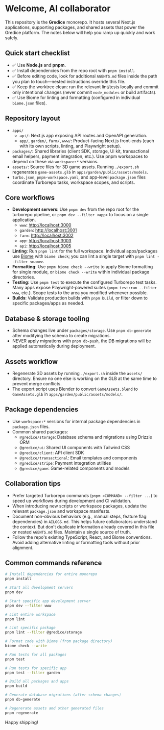 # Welcome, AI collaborator

This repository is the **Gredice** monorepo. It hosts several Next.js applications, supporting packages, and shared assets that power the Gredice platform. The notes below will help you ramp up quickly and work safely.

## Quick start checklist

- ✅ Use **Node.js** and **pnpm**.
- ✅ Install dependencies from the repo root with `pnpm install`.
- ✅ Before editing code, look for additional `AGENTS.md` files inside the path you plan to touch—nested instructions override this file.
- ✅ Keep the worktree clean: run the relevant lint/tests locally and commit only intentional changes (never commit `node_modules` or build artifacts).
- ✅ Use Biome for linting and formatting (configured in individual `biome.json` files).

## Repository layout

- `apps/`
  - `api/`: Next.js app exposing API routes and OpenAPI generation.
  - `app/`, `garden/`, `farm/`, `www/`: Product-facing Next.js front-ends (each with its own scripts, linting, and Playwright setup).
- `packages/`: Shared libraries (client SDK, storage, UI kit, transactional email helpers, payment integration, etc.). Use pnpm workspaces to depend on these via `workspace:*` versions.
- `assets/`: Source files for 3D game assets. Running `./export.sh` regenerates `game-assets.glb` in `apps/garden/public/assets/models`.
- `turbo.json`, `pnpm-workspace.yaml`, and app-level `package.json` files coordinate Turborepo tasks, workspace scopes, and scripts.

## Core workflows

- **Development servers**: Use `pnpm dev` from the repo root for the turborepo pipeline, or `pnpm dev --filter <app>` to focus on a single application.
  - `www`: <http://localhost:3000>
  - `garden`: <http://localhost:3001>
  - `farm`: <http://localhost:3002>
  - `app`: <http://localhost:3003>
  - `api`: <http://localhost:3005>
- **Linting**: Run `pnpm lint` for the full workspace. Individual apps/packages use [Biome](https://biomejs.dev) with `biome check`; you can lint a single target with `pnpm lint --filter <name>`.
- **Formatting**: Use `pnpm biome check --write` to apply Biome formatting for single module, or `biome check --write` within individual package directories.
- **Testing**: Use `pnpm test` to execute the configured Turborepo test tasks. Many apps expose Playwright-powered suites (`pnpm test:run --filter www`, etc.). Scope tests to the area you modified whenever possible.
- **Builds**: Validate production builds with `pnpm build`, or filter down to specific packages/apps as needed.

## Database & storage tooling

- Schema changes live under `packages/storage`. Use `pnpm db-generate` after modifying the schema to create migrations.
- NEVER apply migrations with `pnpm db-push`, the DB migrations will be applied automatically during deployment.

## Assets workflow

- Regenerate 3D assets by running `./export.sh` inside the `assets/` directory. Ensure no one else is working on the GLB at the same time to prevent merge conflicts.
- The export script uses Blender to convert `GameAssets.blend` to `GameAssets.glb` in `apps/garden/public/assets/models/`.

## Package dependencies

- Use `workspace:*` versions for internal package dependencies in `package.json` files.
- Common shared packages:
  - `@gredice/storage`: Database schema and migrations using Drizzle ORM
  - `@gredice/ui`: Shared UI components with Tailwind CSS
  - `@gredice/client`: API client SDK
  - `@gredice/transactional`: Email templates and components
  - `@gredice/stripe`: Payment integration utilities
  - `@gredice/game`: Game-related components and models

## Collaboration tips

- Prefer targeted Turborepo commands (`pnpm <COMMAND> --filter ...`) to speed up workflows during development and CI validation.
- When introducing new scripts or workspace packages, update the relevant `package.json` and workspace manifests.
- Document non-obvious behaviors (e.g., manual steps, feature flag dependencies) in `AILOGS.md`. This helps future collaborators understand the context. But don't duplicate information already covered in this file or nested `AGENTS.md` files. Maintain a single source of truth.
- Follow the repo's existing TypeScript, React, and Biome conventions. Avoid adding alternative linting or formatting tools without prior alignment.

## Common commands reference

```bash
# Install dependencies for entire monorepo
pnpm install

# Start all development servers
pnpm dev

# Start specific app development server
pnpm dev --filter www

# Lint entire workspace
pnpm lint

# Lint specific package
pnpm lint --filter @gredice/storage

# Format code with Biome (from package directory)
biome check --write

# Run tests for all packages
pnpm test

# Run tests for specific app
pnpm test --filter garden

# Build all packages and apps
pnpm build

# Generate database migrations (after schema changes)
pnpm db-generate

# Regenerate assets and other generated files
pnpm regenerate
```

Happy shipping!
